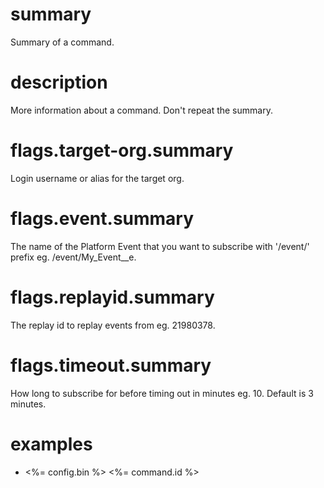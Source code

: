 # summary

Summary of a command.

# description

More information about a command. Don't repeat the summary.

# flags.target-org.summary

Login username or alias for the target org.

# flags.event.summary

The name of the Platform Event that you want to subscribe with '/event/' prefix eg. /event/My_Event\_\_e.

# flags.replayid.summary

The replay id to replay events from eg. 21980378.

# flags.timeout.summary

How long to subscribe for before timing out in minutes eg. 10. Default is 3 minutes.

# examples

- <%= config.bin %> <%= command.id %>
